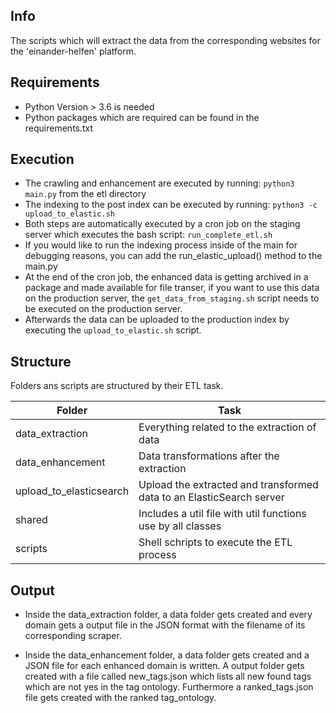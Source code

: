 ## Info
The scripts which will extract the data from the corresponding websites for the 'einander-helfen' platform.

## Requirements
- Python Version > 3.6 is needed
- Python packages which are required can be found in the requirements.txt

## Execution
- The crawling and enhancement are executed by running:
    `python3 main.py` from the etl directory
- The indexing to the post index can be executed by running:
    `python3 -c upload_to_elastic.sh`
- Both steps are automatically executed by a cron job on the staging server which executes the bash script:
    `run_complete_etl.sh`
- If you would like to run the indexing process inside of the main for debugging reasons,
   you can add the run_elastic_upload() method to the main.py
- At the end of the cron job, the enhanced data is getting archived in a package and made available for file transer,
    if you want to use this data on the production server, the `get_data_from_staging.sh` script needs to be executed on the production server.
- Afterwards the data can be uploaded to the production index by executing the `upload_to_elastic.sh` script.

## Structure
Folders ans scripts are structured by their ETL task.

| Folder                  | Task                                                                     |
| ----------------------- | ------------------------------------------------------------------------ |
| data_extraction         | Everything related to the extraction of data                             |
| data_enhancement        | Data transformations after the extraction                                |
| upload_to_elasticsearch | Upload the extracted and transformed data to an ElasticSearch server     |
| shared                  | Includes a util file with util functions use by all classes              |
| scripts                 | Shell schripts to execute the ETL process                                |
## Output

- Inside the data_extraction folder, a data folder gets created and every domain gets a output file
in the JSON format with the filename of its corresponding scraper.

- Inside the data_enhancement folder, a data folder gets created and a JSON file for each enhanced domain is written.
A output folder gets created with a file called new_tags.json which lists all new found tags which are not yes in 
the tag ontology. Furthermore a ranked_tags.json file gets created with the ranked tag_ontology.

